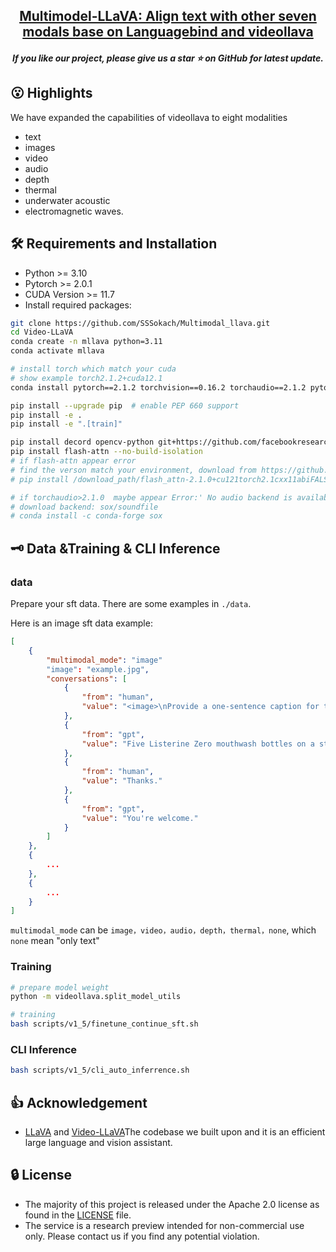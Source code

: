 <h2 align="center"> <a href="https://arxiv.org/abs/2311.10122">Multimodel-LLaVA: Align text with other seven modals base on Languagebind and videollava</a></h2>
<h5 align="center"> If you like our project, please give us a star ⭐ on GitHub for latest update.  </h2>



## 😮 Highlights

We have expanded the capabilities of videollava to eight modalities
- text
- images
- video
- audio
- depth
- thermal
- underwater acoustic
- electromagnetic waves.


## 🛠️ Requirements and Installation
* Python >= 3.10
* Pytorch >= 2.0.1
* CUDA Version >= 11.7
* Install required packages:
```bash
git clone https://github.com/SSSokach/Multimodal_llava.git
cd Video-LLaVA
conda create -n mllava python=3.11
conda activate mllava

# install torch which match your cuda
# show example torch2.1.2+cuda12.1
conda install pytorch==2.1.2 torchvision==0.16.2 torchaudio==2.1.2 pytorch-cuda=12.1 -c pytorch -c nvidia

pip install --upgrade pip  # enable PEP 660 support
pip install -e .
pip install -e ".[train]"

pip install decord opencv-python git+https://github.com/facebookresearch/pytorchvideo.git@28fe037d212663c6a24f373b94cc5d478c8c1a1d
pip install flash-attn --no-build-isolation
# if flash-attn appear error
# find the verson match your environment, download from https://github.com/Dao-AILab/flash-attention/releases , and install it manually
# pip install /download_path/flash_attn-2.1.0+cu121torch2.1cxx11abiFALSE-cp311-cp311-linux_x86_64.whl

# if torchaudio>2.1.0  maybe appear Error:' No audio backend is available.'
# download backend: sox/soundfile
# conda install -c conda-forge sox
```

## 🗝️ Data &Training & CLI Inference

### data


Prepare your sft data. There are some examples in `./data`.

Here is an image sft data example:

```json
[
    {
        "multimodal_mode": "image"
        "image": "example.jpg",
        "conversations": [
            {
                "from": "human",
                "value": "<image>\nProvide a one-sentence caption for the provided image.\nReference OCR token: LESS, IN, LESS, IN, SE, TENSE, ZERO, ALHC, ZERO, ALDL, LESS, INTENSE, $S, INTENSE, COHOL, RO, ALCOHOL, ZERO, ALCOHOL, LISTER, ERINE, ZER, LISTER, ZER, LISTERINE, ZERO, STERINE, ERO, MOUTHW, ProventoKill, MOUTHW, ZERO, MOUTH, Millions, Proven, illMillions, Contact, Germs, MOUTHWAS, ermstha, Cause, Breathon, Proven, Kill, Millions, Germs, CLEANMINT, Breath, Contact, CLEANMINT"
            },
            {
                "from": "gpt",
                "value": "Five Listerine Zero mouthwash bottles on a store shelf."
            },
            {
                "from": "human",
                "value": "Thanks."
            },
            {
                "from": "gpt",
                "value": "You're welcome."
            }
        ]
    },
    {
        ...
    },
    {
        ...
    }
]
```

`multimodal_mode`  can be `image，video，audio，depth，thermal，none`, which `none` mean "only text"


### Training

```bash
# prepare model weight
python -m videollava.split_model_utils

# training
bash scripts/v1_5/finetune_continue_sft.sh
```

### CLI Inference 

```bash
bash scripts/v1_5/cli_auto_inferrence.sh
```



## 👍 Acknowledgement

* [LLaVA](https://github.com/haotian-liu/LLaVA) and [Video-LLaVA](https://github.com/PKU-YuanGroup/Video-LLaVA)The codebase we built upon and it is an efficient large language and vision assistant.

## 🔒 License
* The majority of this project is released under the Apache 2.0 license as found in the [LICENSE](https://github.com/PKU-YuanGroup/Video-LLaVA/blob/main/LICENSE) file.
* The service is a research preview intended for non-commercial use only. Please contact us if you find any potential violation.
